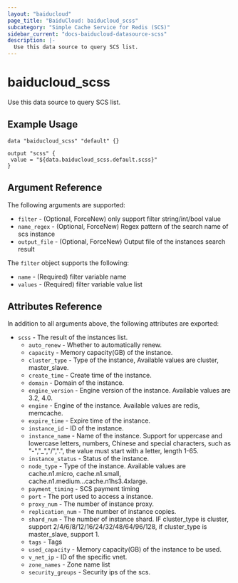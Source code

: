 ```yaml
---
layout: "baiducloud"
page_title: "BaiduCloud: baiducloud_scss"
subcategory: "Simple Cache Service for Redis (SCS)"
sidebar_current: "docs-baiducloud-datasource-scss"
description: |-
  Use this data source to query SCS list.
---
```


# baiducloud_scss

Use this data source to query SCS list.

## Example Usage

```hcl
data "baiducloud_scss" "default" {}

output "scss" {
 value = "${data.baiducloud_scss.default.scss}"
}
```

## Argument Reference

The following arguments are supported:

* `filter` - (Optional, ForceNew) only support filter string/int/bool value
* `name_regex` - (Optional, ForceNew) Regex pattern of the search name of scs instance
* `output_file` - (Optional, ForceNew) Output file of the instances search result

The `filter` object supports the following:

* `name` - (Required) filter variable name
* `values` - (Required) filter variable value list

## Attributes Reference

In addition to all arguments above, the following attributes are exported:

* `scss` - The result of the instances list.
  * `auto_renew` - Whether to automatically renew.
  * `capacity` - Memory capacity(GB) of the instance.
  * `cluster_type` - Type of the instance,  Available values are cluster, master_slave.
  * `create_time` - Create time of the instance.
  * `domain` - Domain of the instance.
  * `engine_version` - Engine version of the instance. Available values are 3.2, 4.0.
  * `engine` - Engine of the instance. Available values are redis, memcache.
  * `expire_time` - Expire time of the instance.
  * `instance_id` - ID of the instance.
  * `instance_name` - Name of the instance. Support for uppercase and lowercase letters, numbers, Chinese and special characters, such as "-","_","/",".", the value must start with a letter, length 1-65.
  * `instance_status` - Status of the instance.
  * `node_type` - Type of the instance. Available values are cache.n1.micro, cache.n1.small, cache.n1.medium...cache.n1hs3.4xlarge.
  * `payment_timing` - SCS payment timing
  * `port` - The port used to access a instance.
  * `proxy_num` - The number of instance proxy.
  * `replication_num` - The number of instance copies.
  * `shard_num` - The number of instance shard. IF cluster_type is cluster, support 2/4/6/8/12/16/24/32/48/64/96/128, if cluster_type is master_slave, support 1.
  * `tags` - Tags
  * `used_capacity` - Memory capacity(GB) of the instance to be used.
  * `v_net_ip` - ID of the specific vnet.
  * `zone_names` - Zone name list
  * `security_groups` - Security ips of the scs.


